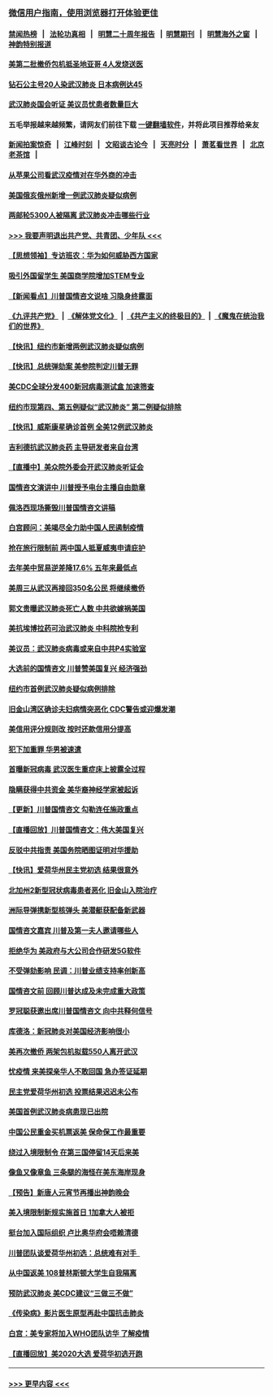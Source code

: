 ### [微信用户指南，使用浏览器打开体验更佳](https://github.com/gfw-breaker/banned-news1/blob/master/indexes/wechat-guide.md?t=0)
#### [禁闻热榜](热点新闻.md?t=0)  &nbsp;&nbsp;|&nbsp;&nbsp; [法轮功真相](https://github.com/gfw-breaker/truth/blob/master/README.md?t=0) &nbsp;&nbsp;|&nbsp;&nbsp; [明慧二十周年报告](https://github.com/gfw-breaker/mh-reports/blob/master/README.md?t=0) &nbsp;&nbsp;|&nbsp;&nbsp;[明慧期刊](https://github.com/gfw-breaker/mh-qikan) &nbsp;&nbsp;|&nbsp;&nbsp; [明慧海外之窗](https://github.com/gfw-breaker/mh-news/blob/master/README.md?t=0) &nbsp;&nbsp;|&nbsp;&nbsp; [神韵特别报道](https://github.com/gfw-breaker/mh-news/blob/master/shenyun.md?t=0)
#### [美第二批撤侨包机抵圣地亚哥 4人发烧送医](../pages/nsc412/n11847923.md?t=02061502) 
#### [钻石公主号20人染武汉肺炎 日本病例达45](../pages/nsc412/n11847823.md?t=02061502) 
#### [武汉肺炎国会听证 美议员忧患者数量巨大](../pages/nsc412/n11844851.md?t=02061502) 
#### 五毛举报越来越频繁，请网友们前往下载 [一键翻墙软件](https://github.com/gfw-breaker/ssr-accounts)，并将此项目推荐给亲友
#### [新闻拍案惊奇](https://github.com/gfw-breaker/banned-news1/blob/master/pages/link4.md) &nbsp;&nbsp;|&nbsp;&nbsp; [江峰时刻](https://github.com/gfw-breaker/banned-news1/blob/master/pages/link4.md) &nbsp;&nbsp;|&nbsp;&nbsp; [文昭谈古论今](https://github.com/gfw-breaker/banned-news1/blob/master/pages/link4.md) &nbsp;&nbsp;|&nbsp;&nbsp; [天亮时分](https://github.com/gfw-breaker/banned-news1/blob/master/pages/link4.md) &nbsp;&nbsp;|&nbsp;&nbsp; [萧茗看世界](https://github.com/gfw-breaker/banned-news1/blob/master/pages/link4.md) &nbsp;&nbsp;|&nbsp;&nbsp; [北京老茶馆](https://github.com/gfw-breaker/banned-news1/blob/master/pages/link4.md) &nbsp;&nbsp;|&nbsp;&nbsp; 
#### [从苹果公司看武汉疫情对在华外商的冲击](../pages/nsc412/n11847586.md?t=02061502) 
#### [美国俄亥俄州新增一例武汉肺炎疑似病例](../pages/nsc412/n11847714.md?t=02061502) 
#### [两邮轮5300人被隔离 武汉肺炎冲击哪些行业](../pages/nsc412/n11847456.md?t=02061502) 
#### [>>> 我要声明退出共产党、共青团、少年队 <<<](https://github.com/begood0513/goodnews/blob/master/quit/letter.md) 
#### [【思想领袖】专访班农：华为如何威胁西方国家](../pages/nsc412/n11847306.md?t=02061502) 
#### [吸引外国留学生 美国商学院增加STEM专业](../pages/nsc412/n11847417.md?t=02061502) 
#### [【新闻看点】川普国情咨文说啥 习隐身终露面](../pages/nsc412/n11847016.md?t=02061502) 
#### [《九评共产党》](https://github.com/begood0513/9ping.md/blob/master/README.md) &nbsp;|&nbsp; [《解体党文化》](../../../../jtdwh.md/blob/master/README.md)  &nbsp;|&nbsp; [《共产主义的终极目的》](../../../../gczydzjmd.md/blob/master/README.md) &nbsp;|&nbsp; [《魔鬼在统治我们的世界》](../../../../mgztzwmdsj.md/blob/master/README.md) 
#### [【快讯】纽约市新增两例武汉肺炎疑似病例](../pages/nsc412/n11847250.md?t=02061502) 
#### [【快讯】总统弹劾案 美参院判定川普无罪](../pages/nsc412/n11847316.md?t=02061502) 
#### [美CDC全球分发400新冠病毒测试盒 加速筛查](../pages/nsc412/n11847260.md?t=02061502) 
#### [纽约市现第四、第五例疑似“武汉肺炎”   第二例疑似排除](../pages/nsc412/n11847332.md?t=02061502) 
#### [【快讯】威斯康星确诊首例 全美12例武汉肺炎](../pages/nsc412/n11847162.md?t=02061502) 
#### [吉利德抗武汉肺炎药 主导研发者来自台湾](../pages/nsc412/n11847064.md?t=02061502) 
#### [【直播中】美众院外委会开武汉肺炎听证会](../pages/nsc412/n11846727.md?t=02061502) 
#### [国情咨文演讲中 川普授予电台主播自由勋章](../pages/nsc412/n11846815.md?t=02061502) 
#### [佩洛西现场撕毁川普国情咨文讲稿](../pages/nsc412/n11846724.md?t=02061502) 
#### [白宫顾问：美竭尽全力助中国人民遏制疫情](../pages/nsc412/n11846756.md?t=02061502) 
#### [抢在旅行限制前 两中国人抵夏威夷申请庇护](../pages/nsc412/n11846866.md?t=02061502) 
#### [去年美中贸易逆差降17.6% 五年来最低点](../pages/nsc412/n11846755.md?t=02061502) 
#### [美周三从武汉再接回350名公民 将继续撤侨](../pages/nsc412/n11846705.md?t=02061502) 
#### [郭文贵曝武汉肺炎死亡人数 中共欲嫁祸美国](../pages/nsc412/n11846240.md?t=02061502) 
#### [美抗埃博拉药可治武汉肺炎 中科院抢专利](../pages/nsc412/n11846409.md?t=02061502) 
#### [美议员：武汉肺炎病毒或来自中共P4实验室](../pages/nsc412/n11846043.md?t=02061502) 
#### [大选前的国情咨文 川普赞美国复兴 经济强劲](../pages/nsc412/n11845526.md?t=02061502) 
#### [纽约市首例武汉肺炎疑似病例排除](../pages/nsc412/n11844989.md?t=02061502) 
#### [旧金山湾区确诊夫妇病情突恶化 CDC警告或迎爆发潮](../pages/nsc412/n11845730.md?t=02061502) 
#### [美信用评分规则改  按时还款信用分提高](../pages/nsc412/n11845488.md?t=02061502) 
#### [犯下加重罪 华男被速遣](../pages/nsc412/n11845476.md?t=02061502) 
#### [首曝新冠病毒 武汉医生重症床上披露全过程](../pages/nsc412/n11845150.md?t=02061502) 
#### [隐瞒获得中共资金 美华裔神经学家被起诉](../pages/nsc412/n11844879.md?t=02061502) 
#### [【更新】川普国情咨文 勾勒连任施政重点](../pages/nsc412/n11845223.md?t=02061502) 
#### [【直播回放】川普国情咨文：伟大美国复兴](../pages/nsc412/n11842079.md?t=02061502) 
#### [反驳中共指责 美国务院晒图证明对华援助](../pages/nsc412/n11844859.md?t=02061502) 
#### [【快讯】爱荷华州民主党初选 结果很意外](../pages/nsc412/n11844878.md?t=02061502) 
#### [北加州2新型冠状病毒患者恶化 旧金山入院治疗](../pages/nsc412/n11844842.md?t=02061502) 
#### [洲际导弹携新型核弹头 美潜艇获配备新武器](../pages/nsc412/n11844680.md?t=02061502) 
#### [国情咨文嘉宾 川普及第一夫人邀请哪些人](../pages/nsc412/n11844712.md?t=02061502) 
#### [拒绝华为 美政府与大公司合作研发5G软件](../pages/nsc412/n11844625.md?t=02061502) 
#### [不受弹劾影响 民调：川普业绩支持率创新高](../pages/nsc412/n11844622.md?t=02061502) 
#### [国情咨文前 回顾川普达成及未完成重大政策](../pages/nsc412/n11844581.md?t=02061502) 
#### [罗冠聪获邀出席川普国情咨文 向中共释何信号](../pages/nsc412/n11844355.md?t=02061502) 
#### [库德洛：新冠肺炎对美国经济影响很小](../pages/nsc412/n11844418.md?t=02061502) 
#### [美再次撤侨 两架包机拟载550人离开武汉](../pages/nsc412/n11844407.md?t=02061502) 
#### [忧疫情 来美探亲华人不敢回国 急办签证延期](../pages/nsc412/n11843344.md?t=02061502) 
#### [民主党爱荷华州初选 投票结果迟迟未公布](../pages/nsc412/n11844207.md?t=02061502) 
#### [美国首例武汉肺炎病患现已出院](../pages/nsc412/n11842740.md?t=02061502) 
#### [中国公民重金买机票返美 保命保工作最重要](../pages/nsc412/n11843282.md?t=02061502) 
#### [绕过入境限制令  在第三国停留14天后来美](../pages/nsc412/n11843341.md?t=02061502) 
#### [像鱼又像章鱼 三条腿的海怪在美东海岸现身](../pages/nsc412/n11843092.md?t=02061502) 
#### [【预告】新唐人元宵节再播出神韵晚会](../pages/nsc412/n11843192.md?t=02061502) 
#### [美入境限制新规实施首日 1加拿大人被拒](../pages/nsc412/n11843058.md?t=02061502) 
#### [挺台加入国际组织 卢比奥华府会唔赖清德](../pages/nsc412/n11843023.md?t=02061502) 
#### [川普团队谈爱荷华州初选：总统难有对手  ](../pages/nsc412/n11842867.md?t=02061502) 
#### [从中国返美 108普林斯顿大学生自我隔离](../pages/nsc412/n11842714.md?t=02061502) 
#### [预防武汉肺炎 美CDC建议“三做三不做”](../pages/nsc412/n11842700.md?t=02061502) 
#### [《传染病》影片医生原型再赴中国抗击肺炎](../pages/nsc412/n11842626.md?t=02061502) 
#### [白宫：美专家将加入WHO团队访华 了解疫情](../pages/nsc412/n11842198.md?t=02061502) 
#### [【直播回放】美2020大选 爱荷华初选开跑](../pages/nsc412/n11841820.md?t=02061502) 

----
#### [ >>> 更早内容 <<< ](../indexes/nsc412-earlier.md)
